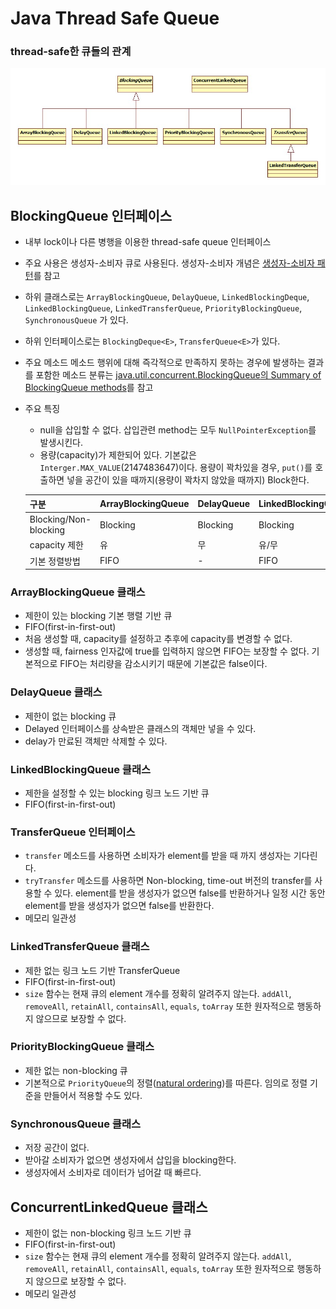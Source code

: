 # Java Thread Safe Queue

### thread-safe한 큐들의 관계

![java-thread-safe-queue-relationship.jpg](java-thread-safe-queue-relationship.jpg)

## BlockingQueue 인터페이스

- 내부 lock이나 다른 병행을 이용한 thread-safe queue 인터페이스
- 주요 사용은 생성자-소비자 큐로 사용된다. 생성자-소비자 개념은 [생성자-소비자 패턴](http://zeroit.tistory.com/entry/%EC%83%9D%EC%84%B1%EC%9E%90-%EC%86%8C%EB%B9%84%EC%9E%90-FIFO-%ED%81%90-Thread)를 참고
- 하위 클래스로는 `ArrayBlockingQueue`, `DelayQueue`, `LinkedBlockingDeque`, `LinkedBlockingQueue`, `LinkedTransferQueue`, `PriorityBlockingQueue`, `SynchronousQueue` 가 있다.
- 하위 인터페이스로는 `BlockingDeque<E>`, `TransferQueue<E>`가 있다.
- 주요 메소드
메소드 행위에 대해 즉각적으로 만족하지 못하는 경우에 발생하는 결과를 포함한 메소드 분류는 [java.util.concurrent.BlockingQueue<E>의 Summary of BlockingQueue methods](https://docs.oracle.com/javase/8/docs/api/java/util/concurrent/BlockingQueue.html)를 참고
- 주요 특징
    - null을 삽입할 수 없다. 삽입관련 method는 모두 `NullPointerException`를 발생시킨다.
    - 용량(capacity)가 제한되어 있다. 기본값은 `Interger.MAX_VALUE`(2147483647)이다. 용량이 꽉차있을 경우, `put()`를 호출하면 넣을 공간이 있을 때까지(용량이 꽉차지 않았을 때까지) Block한다.
      
      
    |구분                   |ArrayBlockingQueue|DelayQueue|LinkedBlockingQueue|PriorityBlockingQueue|SynchronousQueue|LinkedTransferQueue|ConcurrentLinkedQueue|
    |---------------------|------------------|----------|-------------------|---------------------|----------------|-------------------|---------------------|
    |Blocking/Non-blocking|Blocking          |Blocking  |Blocking           |Blocking             |Blocking        |Blocking           |Non-blocking         |
    |capacity 제한          |유                 |무         |유/무                |무                    |-               |무                  |무                    |
    |기본 정렬방법              |FIFO              |-         |FIFO               |Natural ordering     |-               |FIFO               |FIFO                 |


### ArrayBlockingQueue 클래스

- 제한이 있는 blocking 기본 행렬 기반 큐
- FIFO(first-in-first-out)
- 처음 생성할 때, capacity를 설정하고 추후에 capacity를 변경할 수 없다.
- 생성할 때, fairness 인자값에 true를 입력하지 않으면 FIFO는 보장할 수 없다. 기본적으로 FIFO는 처리량을 감소시키기 때문에 기본값은 false이다.

### DelayQueue 클래스

- 제한이 없는 blocking 큐
- Delayed 인터페이스를 상속받은 클래스의 객체만 넣을 수 있다.
- delay가 만료된 객체만 삭제할 수 있다.

### LinkedBlockingQueue 클래스

- 제한을 설정할 수 있는 blocking 링크 노드 기반 큐
- FIFO(first-in-first-out)

### TransferQueue 인터페이스

- `transfer` 메소드를 사용하면 소비자가 element를 받을 때 까지 생성자는 기다린다.
- `tryTransfer` 메소드를 사용하면 Non-blocking, time-out 버전의 transfer를 사용할 수 있다. element를 받을 생성자가 없으면 false를 반환하거나 일정 시간 동안 element를 받을 생성자가 없으면 false를 반환한다.
- 메모리 일관성

### LinkedTransferQueue 클래스

- 제한 없는 링크 노드 기반 TransferQueue
- FIFO(first-in-first-out)
- `size` 함수는 현재 큐의 element 개수를 정확히 알려주지 않는다. `addAll`, `removeAll`, `retainAll`, `containsAll`, `equals`, `toArray` 또한 원자적으로 행동하지 않으므로 보장할 수 없다.

### PriorityBlockingQueue 클래스

- 제한 없는 non-blocking 큐
- 기본적으로 `PriorityQueue`의 정렬([natural ordering](https://docs.oracle.com/javase/tutorial/collections/interfaces/order.html))를 따른다. 임의로 정렬 기준을 만들어서 적용할 수도 있다.

### SynchronousQueue 클래스

- 저장 공간이 없다.
- 받아갈 소비자가 없으면 생성자에서 삽입을 blocking한다.
- 생성자에서 소비자로 데이터가 넘어갈 때 빠르다.

## ConcurrentLinkedQueue 클래스

- 제한이 없는 non-blocking 링크 노드 기반 큐
- FIFO(first-in-first-out)
- `size` 함수는 현재 큐의 element 개수를 정확히 알려주지 않는다. `addAll`, `removeAll`, `retainAll`, `containsAll`, `equals`, `toArray` 또한 원자적으로 행동하지 않으므로 보장할 수 없다.
- 메모리 일관성

